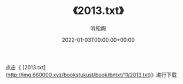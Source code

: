 ﻿---
title:  《2013.txt》
date:   2022-01-03T00:00:00+00:00
author: 听松阁
layout: post
permalink: /2013/
categories: 小说
tags: [小说]
---

点击《 [2013.txt](<a href="http://img.660000.xyz/bookstukust/book/bntxt/11/2013.txt)" target=_blank>http://img.660000.xyz/bookstukust/book/bntxt/11/2013.txt)》进行下载